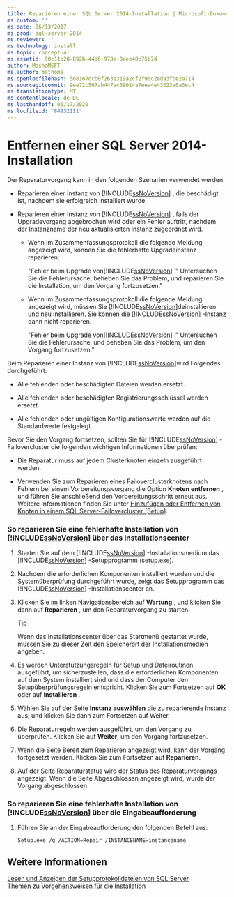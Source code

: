 ```yaml
---
title: Reparieren einer SQL Server 2014-Installation | Microsoft-Dokumentation
ms.custom: ''
ms.date: 06/13/2017
ms.prod: sql-server-2014
ms.reviewer: ''
ms.technology: install
ms.topic: conceptual
ms.assetid: 90c11b28-892b-44d6-978e-0eee48c75b7d
author: MashaMSFT
ms.author: mathoma
ms.openlocfilehash: 508167dcb0f263e319a2cf2f90c2eda3fbe2a714
ms.sourcegitcommit: 9ee72c507ab447ac69014a7eea4e43523a0a3ec4
ms.translationtype: MT
ms.contentlocale: de-DE
ms.lasthandoff: 06/17/2020
ms.locfileid: "84932111"
---
```

# <a name="drop-a-sql-server-2014-installation"></a>Entfernen einer SQL Server 2014-Installation
  Der Reparaturvorgang kann in den folgenden Szenarien verwendet werden:  
  
-   Reparieren einer Instanz von [!INCLUDE[ssNoVersion](../../includes/ssnoversion-md.md)] , die beschädigt ist, nachdem sie erfolgreich installiert wurde.  
  
-   Reparieren einer Instanz von [!INCLUDE[ssNoVersion](../../includes/ssnoversion-md.md)] , falls der Upgradevorgang abgebrochen wird oder ein Fehler auftritt, nachdem der Instanzname der neu aktualisierten Instanz zugeordnet wird.  
  
    -   Wenn im Zusammenfassungsprotokoll die folgende Meldung angezeigt wird, können Sie die fehlerhafte Upgradeinstanz reparieren:  
  
         "Fehler beim Upgrade von[!INCLUDE[ssNoVersion](../../includes/ssnoversion-md.md)] ." Untersuchen Sie die Fehlerursache, beheben Sie das Problem, und reparieren Sie die Installation, um den Vorgang fortzusetzen."  
  
    -   Wenn im Zusammenfassungsprotokoll die folgende Meldung angezeigt wird, müssen Sie [!INCLUDE[ssNoVersion](../../includes/ssnoversion-md.md)]deinstallieren und neu installieren. Sie können die [!INCLUDE[ssNoVersion](../../includes/ssnoversion-md.md)] -Instanz dann nicht reparieren.  
  
         "Fehler beim Upgrade von[!INCLUDE[ssNoVersion](../../includes/ssnoversion-md.md)] ." Untersuchen Sie die Fehlerursache, und beheben Sie das Problem, um den Vorgang fortzusetzen."  
  
 Beim Reparieren einer Instanz von [!INCLUDE[ssNoVersion](../../includes/ssnoversion-md.md)]wird Folgendes durchgeführt:  
  
-   Alle fehlenden oder beschädigten Dateien werden ersetzt.  
  
-   Alle fehlenden oder beschädigten Registrierungsschlüssel werden ersetzt.  
  
-   Alle fehlenden oder ungültigen Konfigurationswerte werden auf die Standardwerte festgelegt.  
  
 Bevor Sie den Vorgang fortsetzen, sollten Sie für [!INCLUDE[ssNoVersion](../../includes/ssnoversion-md.md)] -Failovercluster die folgenden wichtigen Informationen überprüfen:  
  
-   Die Reparatur muss auf jedem Clusterknoten einzeln ausgeführt werden.  
  
-   Verwenden Sie zum Reparieren eines Failoverclusterknotens nach Fehlern bei einem Vorbereitungsvorgang die Option **Knoten entfernen** , und führen Sie anschließend den Vorbereitungsschritt erneut aus. Weitere Informationen finden Sie unter [Hinzufügen oder Entfernen von Knoten in einem SQL Server-Failovercluster &#40;Setup&#41;](../../sql-server/failover-clusters/install/add-or-remove-nodes-in-a-sql-server-failover-cluster-setup.md).  
  
### <a name="to-repair-a-failed-installation-of-ssnoversion-from-the-installation-center"></a>So reparieren Sie eine fehlerhafte Installation von [!INCLUDE[ssNoVersion](../../includes/ssnoversion-md.md)] über das Installationscenter  
  
1.  Starten Sie auf dem [!INCLUDE[ssNoVersion](../../includes/ssnoversion-md.md)] -Installationsmedium das [!INCLUDE[ssNoVersion](../../includes/ssnoversion-md.md)] -Setupprogramm (setup.exe).  
  
2.  Nachdem die erforderlichen Komponenten installiert wurden und die Systemüberprüfung durchgeführt wurde, zeigt das Setupprogramm das [!INCLUDE[ssNoVersion](../../includes/ssnoversion-md.md)] -Installationscenter an.  
  
3.  Klicken Sie im linken Navigationsbereich auf **Wartung** , und klicken Sie dann auf **Reparieren** , um den Reparaturvorgang zu starten.  
  
    > [!TIP]  
    >  Wenn das Installationscenter über das Startmenü gestartet wurde, müssen Sie zu dieser Zeit den Speicherort der Installationsmedien angeben.  
  
4.  Es werden Unterstützungsregeln für Setup und Dateiroutinen ausgeführt, um sicherzustellen, dass die erforderlichen Komponenten auf dem System installiert sind und dass der Computer den Setupüberprüfungsregeln entspricht. Klicken Sie zum Fortsetzen auf **OK** oder auf **Installieren** .  
  
5.  Wählen Sie auf der Seite **Instanz auswählen** die zu reparierende Instanz aus, und klicken Sie dann zum Fortsetzen auf Weiter.  
  
6.  Die Reparaturregeln werden ausgeführt, um den Vorgang zu überprüfen. Klicken Sie auf **Weiter**, um den Vorgang fortzusetzen.  
  
7.  Wenn die Seite Bereit zum Reparieren angezeigt wird, kann der Vorgang fortgesetzt werden. Klicken Sie zum Fortsetzen auf **Reparieren**.  
  
8.  Auf der Seite Reparaturstatus wird der Status des Reparaturvorgangs angezeigt. Wenn die Seite Abgeschlossen angezeigt wird, wurde der Vorgang abgeschlossen.  
  
### <a name="to-repair-a-failed-installation-of-ssnoversion-using-command-prompt"></a>So reparieren Sie eine fehlerhafte Installation von [!INCLUDE[ssNoVersion](../../includes/ssnoversion-md.md)] über die Eingabeaufforderung  
  
1.  Führen Sie an der Eingabeaufforderung den folgenden Befehl aus:  
  
    ```  
    Setup.exe /q /ACTION=Repair /INSTANCENAME=instancename  
    ```  
  
## <a name="see-also"></a>Weitere Informationen  
 [Lesen und Anzeigen der Setupprotokolldateien von SQL Server](view-and-read-sql-server-setup-log-files.md)   
 [Themen zu Vorgehensweisen für die Installation](../../sql-server/install/installation-how-to-topics.md)  
  
  
